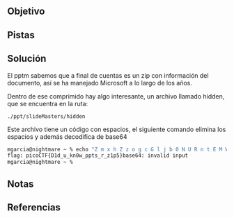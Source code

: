 ## Objetivo

## Pistas

## Solución
El pptm sabemos que a final de cuentas es un zip con información del documento, así se ha manejado Microsoft a lo largo de los años.

Dentro de ese comprimido hay algo interesante, un archivo llamado hidden, que se encuentra en la ruta:
```
./ppt/slideMasters/hidden
```

Este archivo tiene un código con espacios, el siguiente comando elimina los espacios y además decodifica de base64

```bash
mgarcia@nightmare ~ % echo "Z m x h Z z o g c G l j b 0 N U R n t E M W R f d V 9 r b j B 3 X 3 B w d H N f c l 9 6 M X A 1 f Q" | tr -d " " | base64 -d
flag: picoCTF{D1d_u_kn0w_ppts_r_z1p5}base64: invalid input
mgarcia@nightmare ~ %

```

## Notas

## Referencias